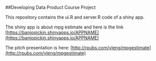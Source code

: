 ##Developing Data Product Course Project

This repository contains the ui.R and server.R code of a shiny app.

The shiny app is about mpg estimate and here is the link [https://banjopickin.shinyapps.io/APPNAME](https://banjopickin.shinyapps.io/APPNAME)

The pitch presentation is here: [http://rpubs.com/yleng/mpgestimate](http://rpubs.com/yleng/mpgestimate)